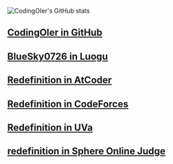 ![CodingOIer's GitHub stats](https://github-readme-stats.vercel.app/api?username=CodingOIer)

## [CodingOIer in GitHub](https://github.com/CodingOIer)
## [BlueSky0726 in Luogu](https://www.luogu.com.cn/user/754324)
## [Redefinition in AtCoder](https://atcoder.jp/users/Redefinition)
## [Redefinition in CodeForces](https://codeforces.com/profile/Redefinition)
## [Redefinition in UVa](https://onlinejudge.org/index.php?option=com_comprofiler&Itemid=3)
## [redefinition in Sphere Online Judge](https://www.spoj.com/users/redefinition/)
